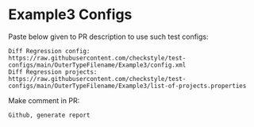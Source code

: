 # Example3 Configs
Paste below given to PR description to use such test configs:
```
Diff Regression config: https://raw.githubusercontent.com/checkstyle/test-configs/main/OuterTypeFilename/Example3/config.xml
Diff Regression projects: https://raw.githubusercontent.com/checkstyle/test-configs/main/OuterTypeFilename/Example3/list-of-projects.properties
```
Make comment in PR:
```
Github, generate report
```
